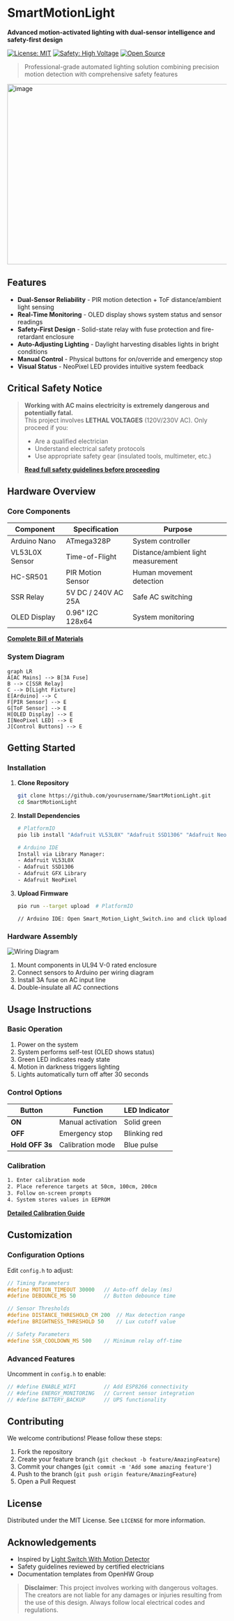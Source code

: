 # SmartMotionLight 
**Advanced motion-activated lighting with dual-sensor intelligence and safety-first design**

[![License: MIT](https://img.shields.io/badge/License-MIT-yellow.svg)](https://opensource.org/licenses/MIT)
[![Safety: High Voltage](https://img.shields.io/badge/SAFETY-HIGH_VOLTAGE-red)]()
[![Open Source](https://img.shields.io/badge/Open%20Source-♥-lightgrey)]()

> Professional-grade automated lighting solution combining precision motion detection with comprehensive safety features

<img width="512" height="413" alt="image" src="https://github.com/user-attachments/assets/afa272b5-3d5e-4f18-bdca-3b9cd64e50f2" />


## Features

- **Dual-Sensor Reliability** - PIR motion detection + ToF distance/ambient light sensing
- **Real-Time Monitoring** - OLED display shows system status and sensor readings
- **Safety-First Design** - Solid-state relay with fuse protection and fire-retardant enclosure
- **Auto-Adjusting Lighting** - Daylight harvesting disables lights in bright conditions
- **Manual Control** - Physical buttons for on/override and emergency stop
- **Visual Status** - NeoPixel LED provides intuitive system feedback

## Critical Safety Notice

> **Working with AC mains electricity is extremely dangerous and potentially fatal.**  
> This project involves **LETHAL VOLTAGES** (120V/230V AC). Only proceed if you:
> - Are a qualified electrician
> - Understand electrical safety protocols
> - Use appropriate safety gear (insulated tools, multimeter, etc.)
>
> **[Read full safety guidelines before proceeding](docs/safety_guidelines.md)**

## Hardware Overview

### Core Components
| Component | Specification | Purpose |
|-----------|---------------|---------|
| Arduino Nano | ATmega328P | System controller |
| VL53L0X Sensor | Time-of-Flight | Distance/ambient light measurement |
| HC-SR501 | PIR Motion Sensor | Human movement detection |
| SSR Relay | 5V DC / 240V AC 25A | Safe AC switching |
| OLED Display | 0.96" I2C 128x64 | System monitoring |

**[Complete Bill of Materials](hardware/BOM.md)**

### System Diagram
```mermaid
graph LR
A[AC Mains] --> B[3A Fuse]
B --> C[SSR Relay]
C --> D[Light Fixture]
E[Arduino] --> C
F[PIR Sensor] --> E
G[ToF Sensor] --> E
H[OLED Display] --> E
I[NeoPixel LED] --> E
J[Control Buttons] --> E
```

## Getting Started

### Installation
1. **Clone Repository**
   ```bash
   git clone https://github.com/yourusername/SmartMotionLight.git
   cd SmartMotionLight
   ```

2. **Install Dependencies**
   ```bash
   # PlatformIO
   pio lib install "Adafruit VL53L0X" "Adafruit SSD1306" "Adafruit NeoPixel"
   
   # Arduino IDE
   Install via Library Manager:
   - Adafruit VL53L0X
   - Adafruit SSD1306
   - Adafruit GFX Library
   - Adafruit NeoPixel
   ```

3. **Upload Firmware**
   ```bash
   pio run --target upload  # PlatformIO
   ```
   ```arduino
   // Arduino IDE: Open Smart_Motion_Light_Switch.ino and click Upload
   ```

### Hardware Assembly
![Wiring Diagram](hardware/wiring_diagram.png)

1. Mount components in UL94 V-0 rated enclosure
2. Connect sensors to Arduino per wiring diagram
3. Install 3A fuse on AC input line
4. Double-insulate all AC connections

## Usage Instructions

### Basic Operation
1. Power on the system
2. System performs self-test (OLED shows status)
3. Green LED indicates ready state
4. Motion in darkness triggers lighting
5. Lights automatically turn off after 30 seconds

### Control Options
| Button | Function | LED Indicator |
|--------|----------|---------------|
| **ON** | Manual activation | Solid green |
| **OFF** | Emergency stop | Blinking red |
| **Hold OFF 3s** | Calibration mode | Blue pulse |

### Calibration
```bash
1. Enter calibration mode
2. Place reference targets at 50cm, 100cm, 200cm
3. Follow on-screen prompts
4. System stores values in EEPROM
```
**[Detailed Calibration Guide](docs/calibration_guide.md)**

## Customization

### Configuration Options
Edit `config.h` to adjust:
```cpp
// Timing Parameters
#define MOTION_TIMEOUT 30000   // Auto-off delay (ms)
#define DEBOUNCE_MS 50         // Button debounce time

// Sensor Thresholds
#define DISTANCE_THRESHOLD_CM 200  // Max detection range
#define BRIGHTNESS_THRESHOLD 50    // Lux cutoff value

// Safety Parameters
#define SSR_COOLDOWN_MS 500    // Minimum relay off-time
```

### Advanced Features
Uncomment in `config.h` to enable:
```cpp
// #define ENABLE_WIFI         // Add ESP8266 connectivity
// #define ENERGY_MONITORING   // Current sensor integration
// #define BATTERY_BACKUP      // UPS functionality
```

## Contributing

We welcome contributions! Please follow these steps:
1. Fork the repository
2. Create your feature branch (`git checkout -b feature/AmazingFeature`)
3. Commit your changes (`git commit -m 'Add some amazing feature'`)
4. Push to the branch (`git push origin feature/AmazingFeature`)
5. Open a Pull Request

## License
Distributed under the MIT License. See `LICENSE` for more information.

## Acknowledgements
- Inspired by [Light Switch With Motion Detector](https://www.instructables.com/Light-Switch-With-Motion-Detector/)
- Safety guidelines reviewed by certified electricians
- Documentation templates from OpenHW Group
> **Disclaimer**: This project involves working with dangerous voltages. The creators are not liable for any damages or injuries resulting from the use of this design. Always follow local electrical codes and regulations.
